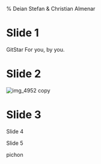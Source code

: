 % Deian Stefan & Christian Almenar

# Slide 1

GitStar
For you, by you.

# Slide 2

![img_4952 copy](https://f.cloud.github.com/assets/1476/1967164/de812802-82d1-11e3-8334-2ded7993fc7d.jpg)

# Slide 3


Slide 4


Slide 5



pichon

